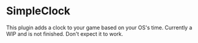 # SimpleClock
 This plugin adds a clock to your game based on your OS's time. Currently a WIP and is not finished. Don't expect it to work.
